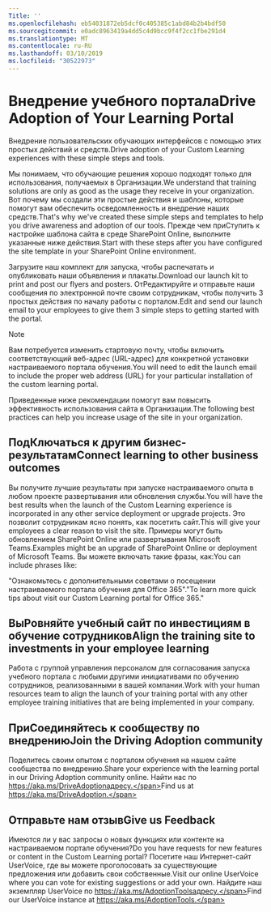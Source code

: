 ```yaml
---
Title: ''
ms.openlocfilehash: eb54031872eb5dcf0c405385c1abd84b2b4bdf50
ms.sourcegitcommit: e0adc8963419a4dd5c4d9bcc9f4f2cc1fbe291d4
ms.translationtype: MT
ms.contentlocale: ru-RU
ms.lasthandoff: 03/10/2019
ms.locfileid: "30522973"
---
```

# <a name="drive-adoption-of-your-learning-portal"></a><span data-ttu-id="b046d-102">Внедрение учебного портала</span><span class="sxs-lookup"><span data-stu-id="b046d-102">Drive Adoption of Your Learning Portal</span></span>

<span data-ttu-id="b046d-103">Внедрение пользовательских обучающих интерфейсов с помощью этих простых действий и средств.</span><span class="sxs-lookup"><span data-stu-id="b046d-103">Drive adoption of your Custom Learning experiences with these simple steps and tools.</span></span> 

<span data-ttu-id="b046d-104">Мы понимаем, что обучающие решения хорошо подходят только для использования, получаемых в Организации.</span><span class="sxs-lookup"><span data-stu-id="b046d-104">We understand that training solutions are only as good as the usage they receive in your organization.</span></span>  <span data-ttu-id="b046d-105">Вот почему мы создали эти простые действия и шаблоны, которые помогут вам обеспечить осведомленность и внедрение наших средств.</span><span class="sxs-lookup"><span data-stu-id="b046d-105">That's why we've created these simple steps and templates to help you drive awareness and adoption of our tools.</span></span> <span data-ttu-id="b046d-106">Прежде чем приСтупить к настройке шаблона сайта в среде SharePoint Online, выполните указанные ниже действия.</span><span class="sxs-lookup"><span data-stu-id="b046d-106">Start with these steps after you have configured the site template in your SharePoint Online environment.</span></span>

<span data-ttu-id="b046d-107">Загрузите наш комплект для запуска, чтобы распечатать и опубликовать наши объявления и плакаты.</span><span class="sxs-lookup"><span data-stu-id="b046d-107">Download our launch kit to print and post our flyers and posters.</span></span>  <span data-ttu-id="b046d-108">ОтРедактируйте и отправьте наши сообщения по электронной почте своим сотрудникам, чтобы получить 3 простых действия по началу работы с порталом.</span><span class="sxs-lookup"><span data-stu-id="b046d-108">Edit and send our launch email to your employees to give them 3 simple steps to getting started with the portal.</span></span>  

> [!NOTE]
> <span data-ttu-id="b046d-109">Вам потребуется изменить стартовую почту, чтобы включить соответствующий веб-адрес (URL-адрес) для конкретной установки настраиваемого портала обучения.</span><span class="sxs-lookup"><span data-stu-id="b046d-109">You will need to edit the launch email to include the proper web address (URL) for your particular installation of the custom learning portal.</span></span>

<span data-ttu-id="b046d-110">Приведенные ниже рекомендации помогут вам повысить эффективность использования сайта в Организации.</span><span class="sxs-lookup"><span data-stu-id="b046d-110">The following best practices can help you increase usage of the site in your organization.</span></span>  

## <a name="connect-learning-to-other-business-outcomes"></a><span data-ttu-id="b046d-111">ПодКлючаться к другим бизнес-результатам</span><span class="sxs-lookup"><span data-stu-id="b046d-111">Connect learning to other business outcomes</span></span>

<span data-ttu-id="b046d-112">Вы получите лучшие результаты при запуске настраиваемого опыта в любом проекте развертывания или обновления службы.</span><span class="sxs-lookup"><span data-stu-id="b046d-112">You will have the best results when the launch of the Custom Learning experience is incorporated in any other service deployment or upgrade projects.</span></span>  <span data-ttu-id="b046d-113">Это позволит сотрудникам ясно понять, как посетить сайт.</span><span class="sxs-lookup"><span data-stu-id="b046d-113">This will give your employees a clear reason to visit the site.</span></span>  <span data-ttu-id="b046d-114">Примеры могут быть обновлением SharePoint Online или развертывания Microsoft Teams.</span><span class="sxs-lookup"><span data-stu-id="b046d-114">Examples might be an upgrade of SharePoint Online or deployment of Microsoft Teams.</span></span>  <span data-ttu-id="b046d-115">Вы можете включать такие фразы, как:</span><span class="sxs-lookup"><span data-stu-id="b046d-115">You can include phrases like:</span></span>

<span data-ttu-id="b046d-116">"Ознакомьтесь с дополнительными советами <Insert service name here> о посещении настраиваемого портала обучения для Office 365".</span><span class="sxs-lookup"><span data-stu-id="b046d-116">"To learn more quick tips about <Insert service name here> visit our Custom Learning portal for Office 365."</span></span> 

## <a name="align-the-training-site-to-investments-in-your-employee-learning"></a><span data-ttu-id="b046d-117">ВыРовняйте учебный сайт по инвестициям в обучение сотрудников</span><span class="sxs-lookup"><span data-stu-id="b046d-117">Align the training site to investments in your employee learning</span></span> 

<span data-ttu-id="b046d-118">Работа с группой управления персоналом для согласования запуска учебного портала с любыми другими инициативами по обучению сотрудников, реализованными в вашей компании.</span><span class="sxs-lookup"><span data-stu-id="b046d-118">Work with your human resources team to align the launch of your training portal with any other employee training initiatives that are being implemented in your company.</span></span> 

## <a name="join-the-driving-adoption-community"></a><span data-ttu-id="b046d-119">ПриСоединяйтесь к сообществу по внедрению</span><span class="sxs-lookup"><span data-stu-id="b046d-119">Join the Driving Adoption community</span></span>

<span data-ttu-id="b046d-120">Поделитесь своим опытом с порталом обучения на нашем сайте сообщества по внедрению.</span><span class="sxs-lookup"><span data-stu-id="b046d-120">Share your experience with the learning portal in our Driving Adoption community online.</span></span>  <span data-ttu-id="b046d-121">Найти нас по https://aka.ms/DriveAdoptionадресу.</span><span class="sxs-lookup"><span data-stu-id="b046d-121">Find us at https://aka.ms/DriveAdoption.</span></span>

## <a name="give-us-feedback"></a><span data-ttu-id="b046d-122">Отправьте нам отзыв</span><span class="sxs-lookup"><span data-stu-id="b046d-122">Give us Feedback</span></span>

<span data-ttu-id="b046d-123">Имеются ли у вас запросы о новых функциях или контенте на настраиваемом портале обучения?</span><span class="sxs-lookup"><span data-stu-id="b046d-123">Do you have requests for new features or content in the Custom Learning portal?</span></span>  <span data-ttu-id="b046d-124">Посетите наш Интернет-сайт UserVoice, где вы можете проголосовать за существующие предложения или добавить свои собственные.</span><span class="sxs-lookup"><span data-stu-id="b046d-124">Visit our online UserVoice where you can vote for existing suggestions or add your own.</span></span>  <span data-ttu-id="b046d-125">Найдите наш экземпляр UserVoice по https://aka.ms/AdoptionToolsадресу.</span><span class="sxs-lookup"><span data-stu-id="b046d-125">Find our UserVoice instance at https://aka.ms/AdoptionTools.</span></span>
